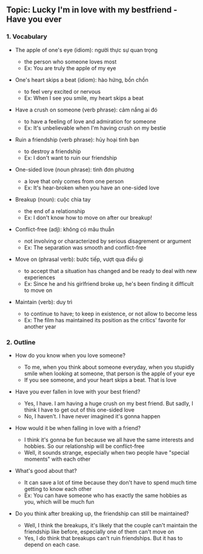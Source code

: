 ## Topic: Lucky I'm in love with my bestfriend - Have you ever

### 1. Vocabulary
- The apple of one's eye (idiom): người thực sự quan trọng
  + the person who someone loves most
  + Ex: You are truly the apple of my eye

- One's heart skips a beat (idiom): hào hứng, bồn chồn
  + to feel very excited or nervous
  + Ex: When I see you smile, my heart skips a beat

- Have a crush on someone (verb phrase): cảm nắng ai đó
  + to have a feeling of love and admiration for someone
  + Ex: It's unbelievable when I'm having crush on my bestie

- Ruin a friendship (verb phrase): hủy hoại tình bạn
  + to destroy a friendship
  + Ex: I don't want to ruin our friendship

- One-sided love (noun phrase): tình đơn phương
  + a love that only comes from one person
  + Ex: It's hear-broken when you have an one-sided love

- Breakup (noun): cuộc chia tay
  + the end of a relationship
  + Ex: I don't know how to move on after our breakup!

- Conflict-free (adj): không có mâu thuẫn
  + not involving or characterized by serious disagrement or argument
  + Ex: The separation was smooth and conflict-free

- Move on (phrasal verb): bước tiếp, vượt qua điều gì
  + to accept that a situation has changed and be ready to deal with new experiences
  + Ex: Since he and his girlfriend broke up, he's been finding it difficult to move on

- Maintain (verb): duy trì
  + to continue to have; to keep in existence, or not allow to become less
  + Ex: The film has maintained its position as the critics' favorite for another year

### 2. Outline
- How do you know when you love someone?
  + To me, when you think about someone everyday, when you stupidly smile when looking at someone, that person is the apple of your eye
  + If you see someone, and your heart skips a beat. That is love

- Have you ever fallen in love with your best friend?
  + Yes, I have. I am having a huge crush on my best friend. But sadly, I think I have to get out of this one-sided love
  + No, I haven't. I have never imagined it's gonna happen

- How would it be when falling in love with a friend?
  + I think it's gonna be fun because we all have the same interests and hobbies. So our relationship will be conflict-free
  + Well, it sounds strange, especially when two people have "special moments" with each other

- What's good about that?
  + It can save a lot of time because they don't have to spend much time getting to know each other
  + Ex: You can have someone who has exactly the same hobbies as you, which will be much fun

- Do you think after breaking up, the friendship can still be maintained?
  + Well, I think the breakups, it's likely that the couple can't maintain the friendship like before, especially one of them can't move on
  + Yes, I do think that breakups can't ruin friendships. But it has to depend on each case.